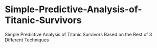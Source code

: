 # Simple-Predictive-Analysis-of-Titanic-Survivors
Simple Predictive Analysis of Titanic Survivors Based on the Best of 3 Different Techniques
